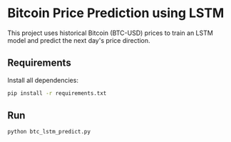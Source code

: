 # Bitcoin Price Prediction using LSTM

This project uses historical Bitcoin (BTC-USD) prices to train an LSTM model and predict the next day's price direction.

## Requirements

Install all dependencies:

```bash
pip install -r requirements.txt
```

## Run

```bash
python btc_lstm_predict.py
```